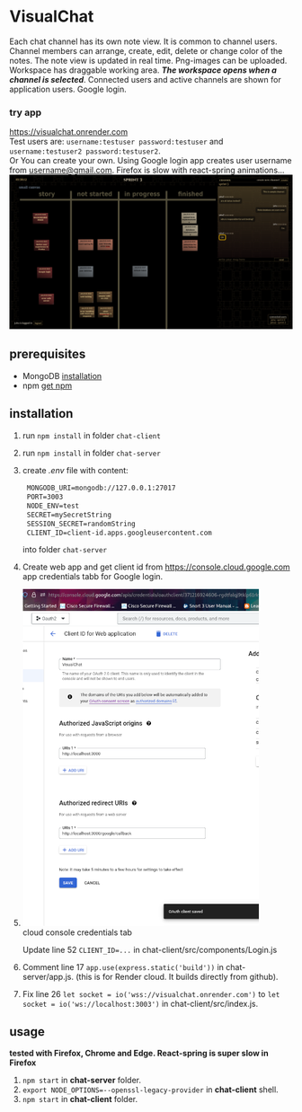 # VisualChat
Each chat channel has its own note view. It is common to channel users. Channel members can arrange, create, edit, delete or change color of the notes. The note view is updated in real time. Png-images can be uploaded. Workspace has draggable working area. ___The workspace opens when a channel is selected___. Connected users and active channels are shown for application users. Google login.  
### try app
https://visualchat.onrender.com   
Test users are: `username:testuser password:testuser` and `username:testuser2 password:testuser2`.   
Or You can create your own. Using Google login app creates user username from username@gmail.com. Firefox is slow with react-spring animations...   
![Image of note view](https://github.com/juhaj77/VisualChat/blob/master/images/UI_n.png)
## prerequisites

* MongoDB [installation](https://docs.mongodb.com/manual/installation/)
* npm [get npm](https://www.npmjs.com/get-npm)

## installation

1. run `npm install` in folder `chat-client`
1. run `npm install` in folder `chat-server`
1. create _.env_ file with content:
   ```
    MONGODB_URI=mongodb://127.0.0.1:27017
    PORT=3003
    NODE_ENV=test
    SECRET=mySecretString
    SESSION_SECRET=randomString
    CLIENT_ID=client-id.apps.googleusercontent.com
   ```
    into folder `chat-server`
1. Create web app and get client id from https://console.cloud.google.com app credentials tabb for Google login.
2. 
   ![Image for oauth credentials](https://github.com/juhaj77/VisualChat/blob/master/images/oauth2.png)    
   cloud console credentials tab
   
   Update line 52 `CLIENT_ID=...` in chat-client/src/components/Login.js
1. Comment line 17 `app.use(express.static('build'))` in chat-server/app.js. (this is for Render cloud. It builds directly from github).
1. Fix line 26 `let socket = io('wss://visualchat.onrender.com')` to `let socket = io('ws://localhost:3003')`  in chat-client/src/index.js.   
   
## usage

____tested with Firefox, Chrome and Edge. React-spring is super slow in Firefox____

1. `npm start` in **chat-server** folder.
1. `export NODE_OPTIONS=--openssl-legacy-provider` in **chat-client** shell.
1. `npm start` in **chat-client** folder.



